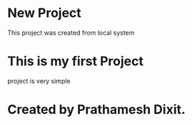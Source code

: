 # New Project

This project was created from local system 

# This is my first Project 

project is very simple 

# Created by Prathamesh Dixit.